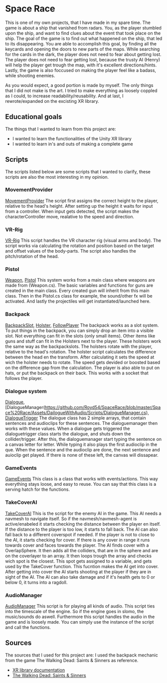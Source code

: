 # Space Race
This is one of my own projects, that I have made in my spare time. The game is about a ship that vanished from radars. You, as the player stumbled upon the ship, and want to find clues about the event that took place on the ship. The goal of the game is to find out what happened on the ship, that led to its disappearing. You are able to accomplish this goal, by finding all the keycards and opening the doors to new parts of the maps. While searching for the cards in the dark, the player does not need to fear about getting lost. The player does not need to fear getting lost, because the trusty AI (Henry) will help the player get trough the map, with it's excellent directions/hints. Lastly, the game is also foccused on making the player feel like a badass, while shooting enemies.


As you would expect, a good portion is made by myself. The only things that I did not make is the art. I tried to make everything as loosely coppled as I could, to increase readability/reusability. And at last, I rewrote/expanded on the excisting XR library.

## Educational goals
The things that I wanted to learn from this project are:
- I wanted to learn the functionalities of the Unity XR library
- I wanted to learn in's and outs of making a complete game

## Scripts 
The scripts listed below are some scripts that I wanted to clarify, these scripts are also the most interesting in my opinion.

### MovementProvider
[MovementProvider](https://github.com/Royd54/Space-Race/blob/master/Space%20Race/Assets/Player/Scripts/Movement/MovementProvider.cs)
The script first assigns the correct height to the player, relative to the head's height.
After setting up the height it waits for input from a controller.
When input gets detected, the script makes the characterController move, realative to the speed and direction.

### VR-Rig
[VR-Rig](https://github.com/Royd54/Space-Race/blob/master/Space%20Race/Assets/Player/Scripts/Rig/VRRig.cs)
This script handles the VR character rig (visual arms and body).
The script works via calculating the rotation and position based on the target and offset values of the body-parts.
The script also handles the pitch/rotation of the head.

### Pistol
[Weapon](https://github.com/Royd54/Space-Race/blob/master/Space%20Race/Assets/Player/Scripts/Weapons/Weapon.cs), 
[Pistol](https://github.com/Royd54/Space-Race/blob/master/Space%20Race/Assets/Player/Scripts/Weapons/Pistol.cs)
This system works from a main class where weapons are made from (Weapon.cs).
The basic variables and functions for guns are created in the main class.
Every created gun will inherit from this main class.
Then in the Pistol.cs class for example, the sound/other fx will be activated.
And lastly the projectiles will get instantiated/launched here.

### Backpack
[BackpackSlot](https://github.com/Royd54/Space-Race/blob/master/Space%20Race/Assets/Player/Scripts/Backpack/BackpackSlot.cs), 
[Holster](https://github.com/Royd54/Space-Race/blob/master/Space%20Race/Assets/Player/Scripts/Backpack/Holster.cs), 
[FollowPlayer](https://github.com/Royd54/Space-Race/blob/master/Space%20Race/Assets/Player/Scripts/Backpack/FollowPlayer.cs)
The backpack works as a slot system. To put things in the backpack, you can simply drop an item into a visible slot.
Not everything can fit in the slots (only small items). Other items like guns and stuff can fit in the Holsters next to the player. These holsters work the same way as the backpackslots. The holsters rotate with the player, relative to the head's rotation. The holster script calculates the difference between the head en the transform. After calculating it sets the speed at wich the holster needs to rotate. The speed gets devided or boosted based on the difference gap from the calculation.
The player is also able to put on hats, or put the backpack on their back. This works with a socket that follows the player.

### Dialogue system
[Dialogue](https://github.com/Royd54/Space-Race/blob/master/Space%20Race/Assets/DailogueWithAudio/Scripts/Dialogue.cs), 
[DialogueManager(https://github.com/Royd54/SpaceRace/blob/master/Space%20Race/Assets/DailogueWithAudio/Scripts/DialogueManager.cs), 
[DialogueTrigger](https://github.com/Royd54/Space-Race/blob/master/Space%20Race/Assets/DailogueWithAudio/Scripts/DialogueTrigger.cs)
The dialogue class has 2 simple arrays, that contain sentences and audioclips for these sentences.
The dialoguemanager then works with these values. When a dialogue gets triggered the dialoguetrigger class starts the dialogue, and shuts down the collider/trigger. After this, the dialoguemanager start typing the sentence on a canvas letter for letter. While typing it also plays the first audioclip in the que. When the sentence and the audioclip are done, the next sentence and auioclip get played. If there is none of these left, the canvas will dissapear.

### GameEvents
[GameEvents](https://github.com/Royd54/Space-Race/blob/master/Space%20Race/Assets/AI/Scripts/GameEvents.cs)
This class is a class that works with events/actions. This way everything stays loose, and easy to reuse.
You can say that this class is a serving hatch for the functions. 

### TakeCoverAI
[TakeCoverAI](https://github.com/Royd54/Space-Race/blob/master/Space%20Race/Assets/AI/Scripts/TakeCoverAI.cs)
This is the script for the enemy AI in the game. This AI needs a navmesh to navigate itself. So if the navmesh/navmesh-agent is active/enabeled it starts checking the distance between the player en itself. If the distance to the player is too low, it starts to fall back. The AI can also fall back to a different coverspot if needed. If the player is not to close to the AI, it starts checking for cover. If there is any cover in range it runs towards cover and faces towards the player. The AI finds cover with a OverlapSphere. It then adds all the colliders, that are in the sphere and are on the coverlayer to an array. It then loops trough the array and checks wich spot is the closest. This spot gets assigned to a variable, and gets used by the TakeCover function. This fucntion makes the AI get into cover. After getting into cover the AI starts shooting at the player if they are in sight of the AI. The AI can also take damage and if it's health gets to 0 or below 0, it turns into a ragdoll.

### AudioManager
[AudioManager](https://github.com/Royd54/Space-Race/blob/master/Space%20Race/Assets/Player/Scripts/Sound/AudioManager.cs)
This script is for playing all kinds of audio. This script ties into the timescale of the engine. So if the engine goes in slomo, the music/sounds do aswell. Furthermore this script handles the audio in the game and is loosely made. You can simply use the instance of the script and call the functions.

## Sources
The sources that I used for this project are:
I used the backpack mechanic from the game The Walking Dead: Saints & Sinners as reference.
- [XR library documentation](https://docs.unity3d.com/Manual/XR.html)
- [The Walking Dead: Saints & Sinners](https://www.youtube.com/watch?v=PwQx872oy4A&t=35s)

